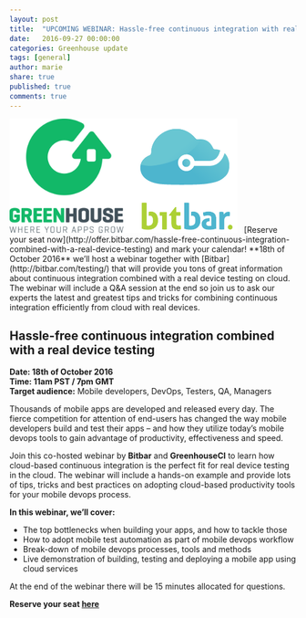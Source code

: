 ```yaml
---
layout: post
title:  "UPCOMING WEBINAR: Hassle-free continuous integration with real device testing"
date:   2016-09-27 00:00:00
categories: Greenhouse update
tags: [general]
author: marie
share: true
published: true
comments: true
---
```


<img class="center-image" src="/assets/Bitbarwebinar-logos.png">  
&nbsp;  
[Reserve your seat now](http://offer.bitbar.com/hassle-free-continuous-integration-combined-with-a-real-device-testing) and mark your calendar! **18th of October 2016** we’ll host a webinar together with [Bitbar](http://bitbar.com/testing/) that will provide you tons of great information about continuous integration combined with a real device testing on cloud. The webinar will include a Q&A session at the end so join us to ask our experts the latest and greatest tips and tricks for combining continuous integration efficiently from cloud with real devices.
<!--more-->

## Hassle-free continuous integration combined with a real device testing

**Date: 18th of October 2016**  
**Time: 11am PST / 7pm GMT**  
**Target audience:** Mobile developers, DevOps, Testers, QA, Managers

Thousands of mobile apps are developed and released every day. The fierce competition for attention of end-users has changed the way mobile developers build and test their apps – and how they utilize today’s mobile devops tools to gain advantage of productivity, effectiveness and speed.

Join this co-hosted webinar by **Bitbar** and **GreenhouseCI** to learn how cloud-based continuous integration is the perfect fit for real device testing in the cloud. The webinar will include a hands-on example and provide lots of tips, tricks and best practices on adopting cloud-based productivity tools for your mobile devops process.

**In this webinar, we’ll cover:**

* The top bottlenecks when building your apps, and how to tackle those  
* How to adopt mobile test automation as part of mobile devops workflow  
* Break-down of mobile devops processes, tools and methods  
* Live demonstration of building, testing and deploying a mobile app using cloud services


At the end of the webinar there will be 15 minutes allocated for questions.

**Reserve your seat [here](http://offer.bitbar.com/hassle-free-continuous-integration-combined-with-a-real-device-testing)**
